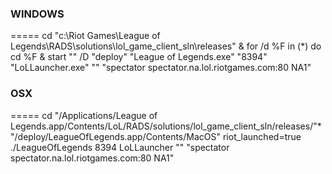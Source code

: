 
### WINDOWS
=====
cd "c:\Riot Games\League of Legends\RADS\solutions\lol_game_client_sln\releases\" & for /d %F in (*) do cd %F & start "" /D "deploy" "League of Legends.exe" "8394" "LoLLauncher.exe" "" "spectator spectator.na.lol.riotgames.com:80 <encryptionKey> <gameID> NA1"

### OSX
=====
cd "/Applications/League of Legends.app/Contents/LoL/RADS/solutions/lol_game_client_sln/releases/"*"/deploy/LeagueOfLegends.app/Contents/MacOS"
riot_launched=true ./LeagueOfLegends 8394 LoLLauncher "" "spectator spectator.na.lol.riotgames.com:80 <encryptionKey> <gameID> NA1"
